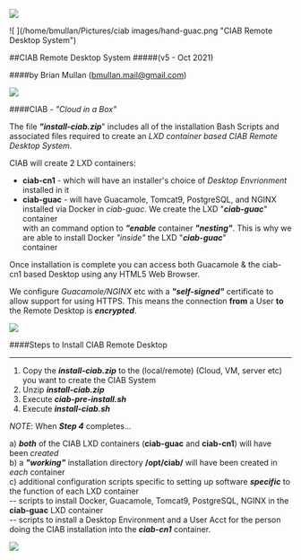 
![ ](/home/bmullan/ciab/ciab-desktop/ciab-v5/documentation/line-break.png  "line-break")  


![ ](/home/bmullan/Pictures/ciab images/hand-guac.png  "CIAB Remote Desktop System")  


##CIAB Remote Desktop System 
#####(v5 - Oct 2021)

####by Brian Mullan (bmullan.mail@gmail.com)  

![ ](/home/bmullan/ciab/ciab-desktop/ciab-v5/documentation/line-break.png  "line-break")  

####CIAB - *"Cloud in a Box"*

The file _**"install-ciab.zip**_" includes all of the installation Bash Scripts and associated files required to create an *LXD container based CIAB Remote Desktop System*.  

 CIAB will create 2 LXD containers:  
 
- **ciab-cn1** - which will have an installer's choice of *Desktop Envrionment* installed in it  
- **ciab-guac** - will have Guacamole, Tomcat9, PostgreSQL, and NGINX installed via Docker in *ciab-guac*.   We create the LXD "_**ciab-guac**_" container  
   with an command option to _**"enable**_ container _**"nesting"**_.   This is why we are able to install Docker _"inside"_ the LXD "_**ciab-guac**_"  
   container
   
Once installation is complete you can access both Guacamole & the ciab-cn1 based Desktop using any HTML5 Web Browser.  
   
We configure _Guacamole/NGINX_ etc with a _**"self-signed"**_ certificate to allow support for using HTTPS.   This means the connection **from** a User **to**  
the Remote Desktop is _**encrypted**_.  

![ ](/home/bmullan/ciab/ciab-desktop/ciab-v5/documentation/line-break.png  "line-break")  
  
####Steps to Install CIAB Remote Desktop  

---  
 
1) Copy the _**install-ciab.zip**_ to the (local/remote) (Cloud, VM, server etc) you want to create the CIAB System  
2) Unzip _**install-ciab.zip**_  
3) Execute _**ciab-pre-install.sh**_  
4) Execute  _**install-ciab.sh**_  

*NOTE*:   When _**Step 4**_ completes...  
 
a) _**both**_ of the CIAB LXD containers (**ciab-guac** and **ciab-cn1**) will have been *created*  
b) a _**"working"**_ installation directory **/opt/ciab/**  will have been created in *each* container  
c) additional configuration scripts specific to setting up software _**specific**_ to the function of each LXD container  
-- scripts to install Docker, Guacamole, Tomcat9, PostgreSQL, NGINX in the **ciab-guac** LXD container  
-- scripts to install a Desktop Environment and a User Acct for the person doing the CIAB installation into the _**ciab-cn1**_ container.  
 
![ ](/home/bmullan/ciab/ciab-desktop/ciab-v5/documentation/line-break.png  "line-break")  
  
